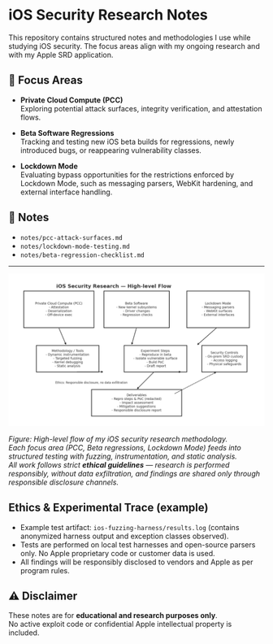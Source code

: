 # iOS Security Research Notes

This repository contains structured notes and methodologies I use while studying iOS security.
The focus areas align with my ongoing research and with my Apple SRD application.

## 📌 Focus Areas
- **Private Cloud Compute (PCC)**  
  Exploring potential attack surfaces, integrity verification, and attestation flows.

- **Beta Software Regressions**  
  Tracking and testing new iOS beta builds for regressions, newly introduced bugs, or 
  reappearing vulnerability classes.

- **Lockdown Mode**  
  Evaluating bypass opportunities for the restrictions enforced by Lockdown Mode, such as 
  messaging parsers, WebKit hardening, and external interface handling.

## 📖 Notes
- `notes/pcc-attack-surfaces.md`
- `notes/lockdown-mode-testing.md`
- `notes/beta-regression-checklist.md`

---

![Research Flow](assets/ios_research_diagram.png)

*Figure: High-level flow of my iOS security research methodology.  
Each focus area (PCC, Beta regressions, Lockdown Mode) feeds into structured testing with fuzzing, instrumentation, and static analysis.  
All work follows strict **ethical guidelines** — research is performed responsibly, without data exfiltration, and findings are shared only through responsible disclosure channels.*

## Ethics & Experimental Trace (example)
- Example test artifact: `ios-fuzzing-harness/results.log` (contains anonymized harness output and exception classes observed).
- Tests are performed on local test harnesses and open-source parsers only. No Apple proprietary code or customer data is used.
- All findings will be responsibly disclosed to vendors and Apple as per program rules.

## ⚠️ Disclaimer
These notes are for **educational and research purposes only**.  
No active exploit code or confidential Apple intellectual property is included.
